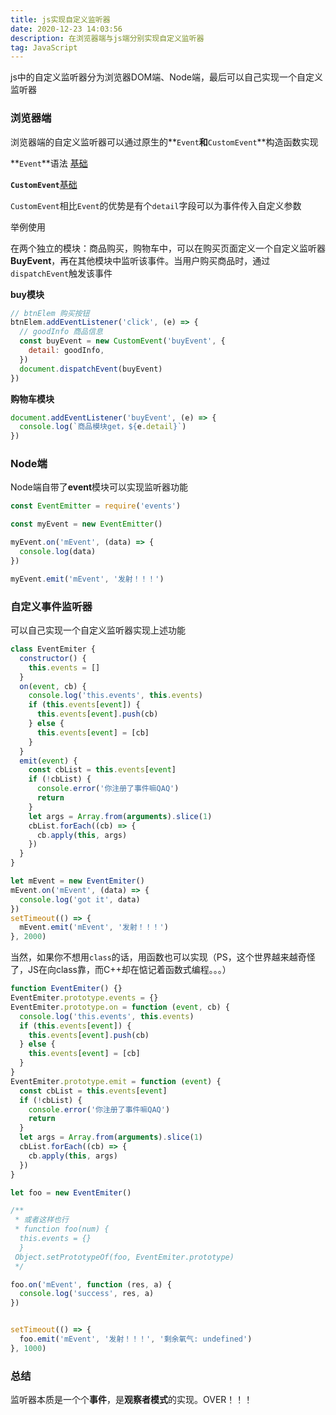 ```yaml
---
title: js实现自定义监听器
date: 2020-12-23 14:03:56
description: 在浏览器端与js端分别实现自定义监听器
tag: JavaScript
---
```


js中的自定义监听器分为浏览器DOM端、Node端，最后可以自己实现一个自定义监听器

### 浏览器端

浏览器端的自定义监听器可以通过原生的**`Event`**和**`CustomEvent`**构造函数实现

**`Event`**语法 [基础](https://developer.mozilla.org/zh-CN/docs/Web/API/Event/Event)

**`CustomEvent`**[基础](https://developer.mozilla.org/zh-CN/docs/Web/API/CustomEvent)

`CustomEvent`相比`Event`的优势是有个`detail`字段可以为事件传入自定义参数

举例使用

在两个独立的模块：商品购买，购物车中，可以在购买页面定义一个自定义监听器 **BuyEvent**，再在其他模块中监听该事件。当用户购买商品时，通过`dispatchEvent`触发该事件

**buy模块**

```js
// btnElem 购买按钮	
btnElem.addEventListener('click', (e) => {
  // goodInfo 商品信息
  const buyEvent = new CustomEvent('buyEvent', {
    detail: goodInfo,
  })
  document.dispatchEvent(buyEvent)
})
```

**购物车模块**

```js
document.addEventListener('buyEvent', (e) => {
  console.log(`商品模块get，${e.detail}`)
})
```

### Node端

Node端自带了**event**模块可以实现监听器功能

```js
const EventEmitter = require('events')

const myEvent = new EventEmitter()

myEvent.on('mEvent', (data) => {
  console.log(data)
})

myEvent.emit('mEvent', '发射！！！')

```

### 自定义事件监听器

可以自己实现一个自定义监听器实现上述功能

```js
class EventEmiter {
  constructor() {
    this.events = []
  }
  on(event, cb) {
    console.log('this.events', this.events)
    if (this.events[event]) {
      this.events[event].push(cb)
    } else {
      this.events[event] = [cb]
    }
  }
  emit(event) {
    const cbList = this.events[event]
    if (!cbList) {
      console.error('你注册了事件嘛QAQ')
      return
    }
    let args = Array.from(arguments).slice(1)
    cbList.forEach((cb) => {
      cb.apply(this, args)
    })
  }
}

let mEvent = new EventEmiter()
mEvent.on('mEvent', (data) => {
  console.log('got it', data)
})
setTimeout(() => {
  mEvent.emit('mEvent', '发射！！！')
}, 2000)

```

当然，如果你不想用`class`的话，用函数也可以实现（PS，这个世界越来越奇怪了，JS在向class靠，而C++却在惦记着函数式编程。。。）

```js
function EventEmiter() {}
EventEmiter.prototype.events = {}
EventEmiter.prototype.on = function (event, cb) {
  console.log('this.events', this.events)
  if (this.events[event]) {
    this.events[event].push(cb)
  } else {
    this.events[event] = [cb]
  }
}
EventEmiter.prototype.emit = function (event) {
  const cbList = this.events[event]
  if (!cbList) {
    console.error('你注册了事件嘛QAQ')
    return
  }
  let args = Array.from(arguments).slice(1)
  cbList.forEach((cb) => {
    cb.apply(this, args)
  })
}

let foo = new EventEmiter()

/**
 * 或者这样也行
 * function foo(num) {
  this.events = {}
  }
 Object.setPrototypeOf(foo, EventEmiter.prototype)
 */

foo.on('mEvent', function (res, a) {
  console.log('success', res, a)
})


setTimeout(() => {
  foo.emit('mEvent', '发射！！！', '剩余氧气: undefined')
}, 1000)

```

### 总结

监听器本质是一个个**事件**，是**观察者模式**的实现。OVER！！！

